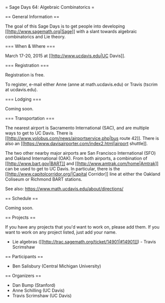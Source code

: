 = Sage Days 64: Algebraic Combinatorics =

== General Information ==

The goal of this Sage Days is to get people into developing [[http://www.sagemath.org|Sage]] with a slant towards algebraic combinatorics and Lie theory.

=== When & Where ===

March 17-20, 2015 at [[http://www.ucdavis.edu|UC Davis]].

=== Registration ===

Registration is free.

To register, e-mail either Anne (anne at math.ucdavis.edu) or Travis (tscrim at ucdavis.edu).

=== Lodging ===

Coming soon.

=== Transportation ===

The nearest airport is Sacramento International (SAC), and are multiple ways to get to UC Davis. There is [[http://www.yolobus.com/news/airportservice.php|bus route 42]]. There is also an [[https://www.davisairporter.com/index2.html|airport shuttle]].

The two other nearby major airports are San Francisco International (SFO) and Oakland International (OAK). From both airports, a combination of [[http://www.bart.gov|BART]] and [[http://www.amtrak.com/home|Amtrak]] can be used to get to UC Davis. In particular, there is the [[http://www.capitolcorridor.org/|Capital Corridor]] line at either the Oakland Coliseum or Richmond BART stations.

See also: https://www.math.ucdavis.edu/about/directions/

== Schedule ==

Coming soon.

== Projects ==

If you have any projects that you'd want to work on, please add them. If you want to work on any project listed, just add your name.

 * Lie algebras ([[http://trac.sagemath.org/ticket/14901|#14901]]) - Travis Scrimshaw

== Participants ==

 * Ben Salisbury (Central Michigan University)

== Organizers ==

 * Dan Bump (Stanford)
 * Anne Schilling (UC Davis)
 * Travis Scrimshaw (UC Davis)
